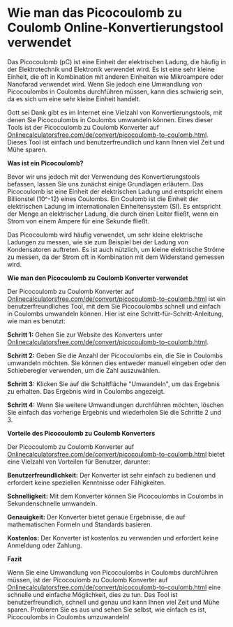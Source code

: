 Wie man das Picocoulomb zu Coulomb Online-Konvertierungstool verwendet
======================================================================

Das Picocoulomb (pC) ist eine Einheit der elektrischen Ladung, die häufig in der Elektrotechnik und Elektronik verwendet wird. Es ist eine sehr kleine Einheit, die oft in Kombination mit anderen Einheiten wie Mikroampere oder Nanofarad verwendet wird. Wenn Sie jedoch eine Umwandlung von Picocoulombs in Coulombs durchführen müssen, kann dies schwierig sein, da es sich um eine sehr kleine Einheit handelt.

Gott sei Dank gibt es im Internet eine Vielzahl von Konvertierungstools, mit denen Sie Picocoulombs in Coulombs umwandeln können. Eines dieser Tools ist der Picocoulomb zu Coulomb Konverter auf [Onlinecalculatorsfree.com/de/convert/picocoulomb-to-coulomb.html](http://Onlinecalculatorsfree.com/de/convert/picocoulomb-to-coulomb.html). Dieses Tool ist einfach und benutzerfreundlich und kann Ihnen viel Zeit und Mühe sparen.

**Was ist ein Picocoulomb?**

Bevor wir uns jedoch mit der Verwendung des Konvertierungstools befassen, lassen Sie uns zunächst einige Grundlagen erläutern. Das Picocoulomb ist eine Einheit der elektrischen Ladung und entspricht einem Billionstel (10^-12) eines Coulombs. Ein Coulomb ist die Einheit der elektrischen Ladung im internationalen Einheitensystem (SI). Es entspricht der Menge an elektrischer Ladung, die durch einen Leiter fließt, wenn ein Strom von einem Ampere für eine Sekunde fließt.

Das Picocoulomb wird häufig verwendet, um sehr kleine elektrische Ladungen zu messen, wie sie zum Beispiel bei der Ladung von Kondensatoren auftreten. Es ist auch nützlich, um kleine elektrische Ströme zu messen, da der Strom oft in Kombination mit dem Widerstand gemessen wird.

**Wie man den Picocoulomb zu Coulomb Konverter verwendet**

Der Picocoulomb zu Coulomb Konverter auf [Onlinecalculatorsfree.com/de/convert/picocoulomb-to-coulomb.html](http://Onlinecalculatorsfree.com/de/convert/picocoulomb-to-coulomb.html) ist ein benutzerfreundliches Tool, mit dem Sie Picocoulombs schnell und einfach in Coulombs umwandeln können. Hier ist eine Schritt-für-Schritt-Anleitung, wie man es benutzt:

**Schritt 1:** Gehen Sie zur Website des Konverters unter [Onlinecalculatorsfree.com/de/convert/picocoulomb-to-coulomb.html](http://Onlinecalculatorsfree.com/de/convert/picocoulomb-to-coulomb.html).

**Schritt 2:** Geben Sie die Anzahl der Picocoulombs ein, die Sie in Coulombs umwandeln möchten. Sie können dies entweder manuell eingeben oder den Schieberegler verwenden, um die Zahl auszuwählen.

**Schritt 3:** Klicken Sie auf die Schaltfläche "Umwandeln", um das Ergebnis zu erhalten. Das Ergebnis wird in Coulombs angezeigt.

**Schritt 4:** Wenn Sie weitere Umwandlungen durchführen möchten, löschen Sie einfach das vorherige Ergebnis und wiederholen Sie die Schritte 2 und 3.

**Vorteile des Picocoulomb zu Coulomb Konverters**

Der Picocoulomb zu Coulomb Konverter auf [Onlinecalculatorsfree.com/de/convert/picocoulomb-to-coulomb.html](http://Onlinecalculatorsfree.com/de/convert/picocoulomb-to-coulomb.html) bietet eine Vielzahl von Vorteilen für Benutzer, darunter:

**Benutzerfreundlichkeit:** Der Konverter ist sehr einfach zu bedienen und erfordert keine speziellen Kenntnisse oder Fähigkeiten.

**Schnelligkeit:** Mit dem Konverter können Sie Picocoulombs in Coulombs in Sekundenschnelle umwandeln.

**Genauigkeit:** Der Konverter bietet genaue Ergebnisse, die auf mathematischen Formeln und Standards basieren.

**Kostenlos:** Der Konverter ist kostenlos zu verwenden und erfordert keine Anmeldung oder Zahlung.

**Fazit**

Wenn Sie eine Umwandlung von Picocoulombs in Coulombs durchführen müssen, ist der Picocoulomb zu Coulomb Konverter auf [Onlinecalculatorsfree.com/de/convert/picocoulomb-to-coulomb.html](http://Onlinecalculatorsfree.com/de/convert/picocoulomb-to-coulomb.html) eine schnelle und einfache Möglichkeit, dies zu tun. Das Tool ist benutzerfreundlich, schnell und genau und kann Ihnen viel Zeit und Mühe sparen. Probieren Sie es aus und sehen Sie selbst, wie einfach es ist, Picocoulombs in Coulombs umzuwandeln!